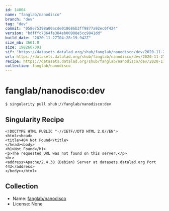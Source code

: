 ```yaml
---
id: 14004
name: "fanglab/nanodisco"
branch: "dev"
tag: "dev"
commit: "058e75398a00acde018686b3ff9877a92ec0f424"
version: "bdfffc7364fe384eb00908e5cc9841dd"
build_date: "2020-11-27T04:28:19.942Z"
size_mb: 3661.0
size: 1982607391
sif: "https://datasets.datalad.org/shub/fanglab/nanodisco/dev/2020-11-27-058e7539-bdfffc73/bdfffc7364fe384eb00908e5cc9841dd.sif"
url: https://datasets.datalad.org/shub/fanglab/nanodisco/dev/2020-11-27-058e7539-bdfffc73/
recipe: https://datasets.datalad.org/shub/fanglab/nanodisco/dev/2020-11-27-058e7539-bdfffc73/Singularity
collection: fanglab/nanodisco
---
```


# fanglab/nanodisco:dev

```bash
$ singularity pull shub://fanglab/nanodisco:dev
```

## Singularity Recipe

```singularity
<!DOCTYPE HTML PUBLIC "-//IETF//DTD HTML 2.0//EN">
<html><head>
<title>404 Not Found</title>
</head><body>
<h1>Not Found</h1>
<p>The requested URL was not found on this server.</p>
<hr>
<address>Apache/2.4.38 (Debian) Server at datasets.datalad.org Port 443</address>
</body></html>
```

## Collection

 - Name: [fanglab/nanodisco](https://github.com/fanglab/nanodisco)
 - License: None

